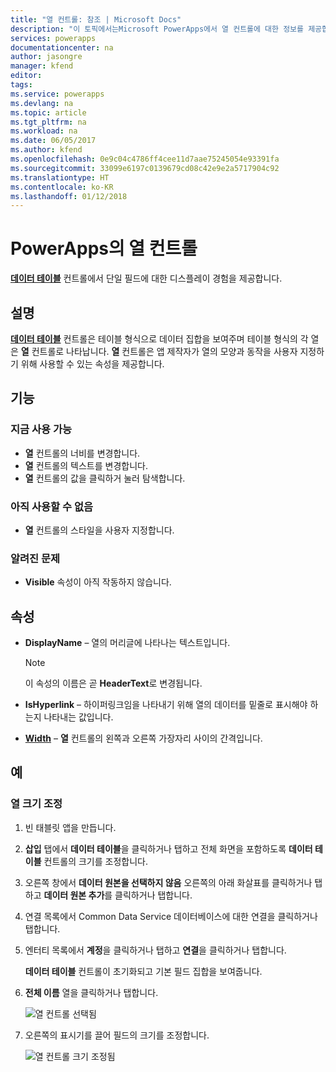 ```yaml
---
title: "열 컨트롤: 참조 | Microsoft Docs"
description: "이 토픽에서는Microsoft PowerApps에서 열 컨트롤에 대한 정보를 제공합니다."
services: powerapps
documentationcenter: na
author: jasongre
manager: kfend
editor: 
tags: 
ms.service: powerapps
ms.devlang: na
ms.topic: article
ms.tgt_pltfrm: na
ms.workload: na
ms.date: 06/05/2017
ms.author: kfend
ms.openlocfilehash: 0e9c04c4786ff4cee11d7aae75245054e93391fa
ms.sourcegitcommit: 33099e6197c0139679cd08c42e9e2a5717904c92
ms.translationtype: HT
ms.contentlocale: ko-KR
ms.lasthandoff: 01/12/2018
---
```

# <a name="column-control-in-powerapps"></a>PowerApps의 열 컨트롤
[**데이터 테이블**](control-data-table.md) 컨트롤에서 단일 필드에 대한 디스플레이 경험을 제공합니다.

## <a name="description"></a>설명
[**데이터 테이블**](control-data-table.md) 컨트롤은 테이블 형식으로 데이터 집합을 보여주며 테이블 형식의 각 열은 **열** 컨트롤로 나타납니다. **열** 컨트롤은 앱 제작자가 열의 모양과 동작을 사용자 지정하기 위해 사용할 수 있는 속성을 제공합니다.

## <a name="capabilities"></a>기능
### <a name="now-available"></a>지금 사용 가능
* **열** 컨트롤의 너비를 변경합니다.
* **열** 컨트롤의 텍스트를 변경합니다.
* **열** 컨트롤의 값을 클릭하거 눌러 탐색합니다.

### <a name="not-yet-available"></a>아직 사용할 수 없음
* **열** 컨트롤의 스타일을 사용자 지정합니다.

### <a name="known-issues"></a>알려진 문제
* **Visible** 속성이 아직 작동하지 않습니다.

## <a name="properties"></a>속성
* **DisplayName** – 열의 머리글에 나타나는 텍스트입니다.
  
  > [!NOTE]
  > 이 속성의 이름은 곧 **HeaderText**로 변경됩니다.
  > 
  > 
* **IsHyperlink** – 하이퍼링크임을 나타내기 위해 열의 데이터를 밑줄로 표시해야 하는지 나타내는 값입니다.
* [**Width**](properties-size-location.md) – **열** 컨트롤의 왼쪽과 오른쪽 가장자리 사이의 간격입니다.

## <a name="examples"></a>예
### <a name="resize-a-column"></a>열 크기 조정
1. 빈 태블릿 앱을 만듭니다.
2. **삽입** 탭에서 **데이터 테이블**을 클릭하거나 탭하고 전체 화면을 포함하도록 **데이터 테이블** 컨트롤의 크기를 조정합니다.
3. 오른쪽 창에서 **데이터 원본을 선택하지 않음** 오른쪽의 아래 화살표를 클릭하거나 탭하고 **데이터 원본 추가**를 클릭하거나 탭합니다.
4. 연결 목록에서 Common Data Service 데이터베이스에 대한 연결을 클릭하거나 탭합니다.
5. 엔터티 목록에서 **계정**을 클릭하거나 탭하고 **연결**을 클릭하거나 탭합니다.
   
    **데이터 테이블** 컨트롤이 초기화되고 기본 필드 집합을 보여줍니다.
6. **전체 이름** 열을 클릭하거나 탭합니다.
   
    ![열 컨트롤 선택됨](./media/control-column/pre-resize-column.png)
7. 오른쪽의 표시기를 끌어 필드의 크기를 조정합니다.
   
    ![열 컨트롤 크기 조정됨](./media/control-column/post-resize-column.png)

